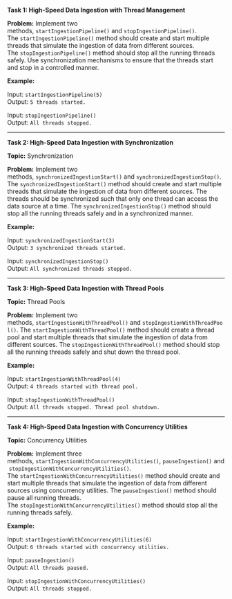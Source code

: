 **Task 1: High-Speed Data Ingestion with Thread Management**

**Problem:** Implement two methods, `startIngestionPipeline()` and `stopIngestionPipeline()`. The `startIngestionPipeline()` method should create and start multiple threads that simulate the ingestion of data from different sources. The `stopIngestionPipeline()` method should stop all the running threads safely. Use synchronization mechanisms to ensure that the threads start and stop in a controlled manner.

**Example:**

Input: `startIngestionPipeline(5)`  
Output: `5 threads started.`

Input: `stopIngestionPipeline()`  
Output: `All threads stopped.`

---

**Task 2: High-Speed Data Ingestion with Synchronization**

**Topic:** Synchronization

**Problem:** Implement two methods, `synchronizedIngestionStart()` and `synchronizedIngestionStop()`. The `synchronizedIngestionStart()` method should create and start multiple threads that simulate the ingestion of data from different sources. The threads should be synchronized such that only one thread can access the data source at a time. The `synchronizedIngestionStop()` method should stop all the running threads safely and in a synchronized manner.

**Example:**

Input: `synchronizedIngestionStart(3)`  
Output: `3 synchronized threads started.`

Input: `synchronizedIngestionStop()`  
Output: `All synchronized threads stopped.`

---

**Task 3: High-Speed Data Ingestion with Thread Pools**

**Topic:** Thread Pools

**Problem:** Implement two methods, `startIngestionWithThreadPool()` and `stopIngestionWithThreadPool()`. The `startIngestionWithThreadPool()` method should create a thread pool and start multiple threads that simulate the ingestion of data from different sources. The `stopIngestionWithThreadPool()` method should stop all the running threads safely and shut down the thread pool.

**Example:**

Input: `startIngestionWithThreadPool(4)`  
Output: `4 threads started with thread pool.`

Input: `stopIngestionWithThreadPool()`  
Output: `All threads stopped. Thread pool shutdown.`

---

**Task 4: High-Speed Data Ingestion with Concurrency Utilities**

**Topic:** Concurrency Utilities

**Problem:** Implement three methods, `startIngestionWithConcurrencyUtilities()`, `pauseIngestion()` and `stopIngestionWithConcurrencyUtilities()`. The `startIngestionWithConcurrencyUtilities()` method should create and start multiple threads that simulate the ingestion of data from different sources using concurrency utilities. The `pauseIngestion()` method should pause all running threads. The `stopIngestionWithConcurrencyUtilities()` method should stop all the running threads safely.

**Example:**

Input: `startIngestionWithConcurrencyUtilities(6)`  
Output: `6 threads started with concurrency utilities.`

Input: `pauseIngestion()`  
Output: `All threads paused.`

Input: `stopIngestionWithConcurrencyUtilities()`  
Output: `All threads stopped.`